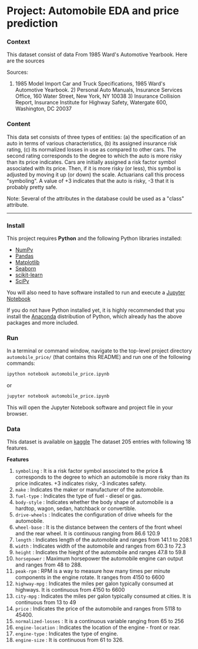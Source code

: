 # Project: Automobile EDA and price prediction

### Context
This dataset consist of data From 1985 Ward's Automotive Yearbook. Here are the sources

Sources:

1) 1985 Model Import Car and Truck Specifications, 1985 Ward's Automotive Yearbook. 2) Personal Auto Manuals, Insurance Services Office, 160 Water Street, New York, NY 10038 3) Insurance Collision Report, Insurance Institute for Highway Safety, Watergate 600, Washington, DC 20037

### Content
This data set consists of three types of entities: (a) the specification of an auto in terms of various characteristics, (b) its assigned insurance risk rating, (c) its normalized losses in use as compared to other cars. The second rating corresponds to the degree to which the auto is more risky than its price indicates. Cars are initially assigned a risk factor symbol associated with its price. Then, if it is more risky (or less), this symbol is adjusted by moving it up (or down) the scale. Actuarians call this process "symboling". A value of +3 indicates that the auto is risky, -3 that it is probably pretty safe.

Note: Several of the attributes in the database could be used as a "class" attribute.

___
### Install

This project requires **Python** and the following Python libraries installed:

- [NumPy](http://www.numpy.org/)
- [Pandas](http://pandas.pydata.org/)
- [Matplotlib](http://matplotlib.org/)
- [Seaborn](https://seaborn.pydata.org/)
- [scikit-learn](https://scikit-learn.org/stable/)
- [SciPy](https://www.scipy.org/)

You will also need to have software installed to run and execute a [Jupyter Notebook](http://ipython.org/notebook.html)

If you do not have Python installed yet, it is highly recommended that you install the [Anaconda](http://continuum.io/downloads) distribution of Python, which already has the above packages and more included. 

### Run

In a terminal or command window, navigate to the top-level project directory `automobile_price/` (that contains this README) and run one of the following commands:

```bash
ipython notebook automobile_price.ipynb
```  
or
```bash
jupyter notebook automobile_price.ipynb
```

This will open the Jupyter Notebook software and project file in your browser.

### Data

This dataset is available on [kaggle](https://www.kaggle.com/toramky/automobile-dataset)
The dataset 205 entries with following 18 features.

**Features**
1. `symboling` : It is a risk factor symbol associated to the price & corresponds to the degree to which an automobile is more risky than its price indicates. +3 indicates risky, -3 indicates safety.
2. `make` : Indicates the maker or manufacturer of the automobile.
3. `fuel-type` : Indicates the type of fuel - diesel or gas.
4. `body-style` : Indicates whether the body shape of automobile is a hardtop, wagon, sedan, hatchback or convertible.
5. `drive-wheels` : Indicates the configuration of drive wheels for the automobile.
6. `wheel-base` : It is the distance between the centers of the front wheel and the rear wheel. It is continuous ranging from 86.6 120.9
7. `length` : Indicates length of the automobile and ranges from 141.1 to 208.1
8. `width` : Indicates width of the automobile and ranges from 60.3 to 72.3
9. `height` : Indicates the hieght of the automobile and ranges 47.8 to 59.8
10. `horsepower` : Maximum horsepower the automobile engine can output and ranges from 48 to 288.
11. `peak-rpm` : RPM is a way to measure how many times per minute components in the engine rotate. It ranges from 4150 to 6600
12. `highway-mpg` : Indicates the miles per galon typically consumed at highways. It is continuous from 4150 to 6600
13. `city-mpg` : Indicates the miles per galon typically consumed at cities. It is continuous from 13 to 49
14. `price` : Indicates the price of the automobile and ranges from 5118 to 45400.
15. `normalized-losses` : It is a continuous variable ranging from 65 to 256
16. `engine-location` : Indicates the location of the engine - front or rear.
17. `engine-type` : Indicates the type of engine.
18. `engine-size` : It is continuous from 61 to 326.
